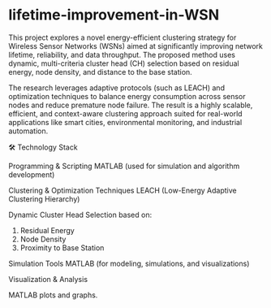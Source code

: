 # lifetime-improvement-in-WSN
This project explores a novel energy-efficient clustering strategy for Wireless Sensor Networks (WSNs) aimed at significantly improving network lifetime, reliability, and data throughput. The proposed method uses dynamic, multi-criteria cluster head (CH) selection based on residual energy, node density, and distance to the base station.

The research leverages adaptive protocols (such as LEACH) and optimization techniques to balance energy consumption across sensor nodes and reduce premature node failure. The result is a highly scalable, efficient, and context-aware clustering approach suited for real-world applications like smart cities, environmental monitoring, and industrial automation.

🛠️ Technology Stack

Programming & Scripting
MATLAB (used for simulation and algorithm development)

Clustering & Optimization Techniques
LEACH (Low-Energy Adaptive Clustering Hierarchy)

Dynamic Cluster Head Selection based on:

1. Residual Energy
2. Node Density
3. Proximity to Base Station

Simulation Tools
MATLAB (for modeling, simulations, and visualizations)

Visualization & Analysis

MATLAB plots and graphs.